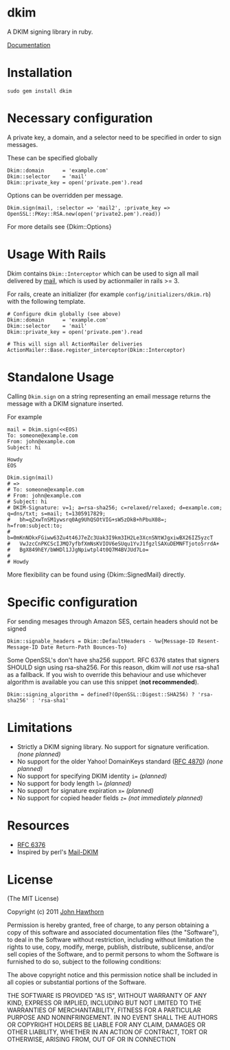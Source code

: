 dkim
====
A DKIM signing library in ruby.

[Documentation](http://rubydoc.info/github/jhawthorn/dkim)

Installation
============

    sudo gem install dkim

Necessary configuration
=======================
A private key, a domain, and a selector need to be specified in order to sign messages.

These can be specified globally

    Dkim::domain      = 'example.com'
    Dkim::selector    = 'mail'
    Dkim::private_key = open('private.pem').read

Options can be overridden per message.

    Dkim.sign(mail, :selector => 'mail2', :private_key => OpenSSL::PKey::RSA.new(open('private2.pem').read))

For more details see {Dkim::Options}

Usage With Rails
================

Dkim contains `Dkim::Interceptor` which can be used to sign all mail delivered
by [mail](https://github.com/mikel/mail), which is used by actionmailer in
rails >= 3.

For rails, create an initializer (for example `config/initializers/dkim.rb`)
with the following template.

    # Configure dkim globally (see above)
    Dkim::domain      = 'example.com'
    Dkim::selector    = 'mail'
    Dkim::private_key = open('private.pem').read

    # This will sign all ActionMailer deliveries
    ActionMailer::Base.register_interceptor(Dkim::Interceptor)

Standalone Usage
================

Calling `Dkim.sign` on a string representing an email message returns the message with a DKIM signature inserted.

For example

    mail = Dkim.sign(<<EOS)
    To: someone@example.com
    From: john@example.com
    Subject: hi

    Howdy
    EOS

    Dkim.sign(mail)
    # =>
    # To: someone@example.com
    # From: john@example.com
    # Subject: hi
    # DKIM-Signature: v=1; a=rsa-sha256; c=relaxed/relaxed; d=example.com; q=dns/txt; s=mail; t=1305917829;
    #  	bh=qZxwTnSM1ywsrq0Ag9UhQSOtVIG+sW5zDkB+hPbuX08=; h=from:subject:to;
    #  	b=0mKnNOkxFGiww63Zu4t46J7eZc3Uak3I9km3IH2Le3XcnSNtWJgxiwBX26IZ5yzcT
    # 	VwJzcCnPKCScIJMQ7yfbfXmNsKVIOV6eSUqu1YvJ1fgzlSAXuDEMNFTjoto5rrdA+
    # 	BgX849hEY/bWHDl1JJgNpiwtpl4t0Q7M4BVJUd7Lo=
    #
    # Howdy

More flexibility can be found using {Dkim::SignedMail} directly.

Specific configuration
========================

For sending mesages through Amazon SES, certain headers should not be signed

    Dkim::signable_headers = Dkim::DefaultHeaders - %w{Message-ID Resent-Message-ID Date Return-Path Bounces-To}

Some OpenSSL's don't have sha256 support.
RFC 6376 states that signers SHOULD sign using rsa-sha256.
For this reason, dkim will *not* use rsa-sha1 as a fallback.
If you wish to override this behaviour and use whichever algorithm is available you can use this snippet (**not recommended**).

    Dkim::signing_algorithm = defined?(OpenSSL::Digest::SHA256) ? 'rsa-sha256' : 'rsa-sha1'

Limitations
===========

* Strictly a DKIM signing library. No support for signature verification. *(none planned)*
* No support for the older Yahoo! DomainKeys standard ([RFC 4870](http://tools.ietf.org/html/rfc4870)) *(none planned)*
* No support for specifying DKIM identity `i=` *(planned)*
* No support for body length `l=` *(planned)*
* No support for signature expiration `x=` *(planned)*
* No support for copied header fields `z=` *(not immediately planned)*

Resources
=========

* [RFC 6376](http://tools.ietf.org/html/rfc6376)
* Inspired by perl's [Mail-DKIM](http://dkimproxy.sourceforge.net/)

License
=======

(The MIT License)

Copyright (c) 2011 [John Hawthorn](http://www.johnhawthorn.com/)

Permission is hereby granted, free of charge, to any person obtaining
a copy of this software and associated documentation files (the
"Software"), to deal in the Software without restriction, including
without limitation the rights to use, copy, modify, merge, publish,
distribute, sublicense, and/or sell copies of the Software, and to
permit persons to whom the Software is furnished to do so, subject to
the following conditions:

The above copyright notice and this permission notice shall be
included in all copies or substantial portions of the Software.

THE SOFTWARE IS PROVIDED "AS IS", WITHOUT WARRANTY OF ANY KIND,
EXPRESS OR IMPLIED, INCLUDING BUT NOT LIMITED TO THE WARRANTIES OF
MERCHANTABILITY, FITNESS FOR A PARTICULAR PURPOSE AND
NONINFRINGEMENT. IN NO EVENT SHALL THE AUTHORS OR COPYRIGHT HOLDERS BE
LIABLE FOR ANY CLAIM, DAMAGES OR OTHER LIABILITY, WHETHER IN AN ACTION
OF CONTRACT, TORT OR OTHERWISE, ARISING FROM, OUT OF OR IN CONNECTION
